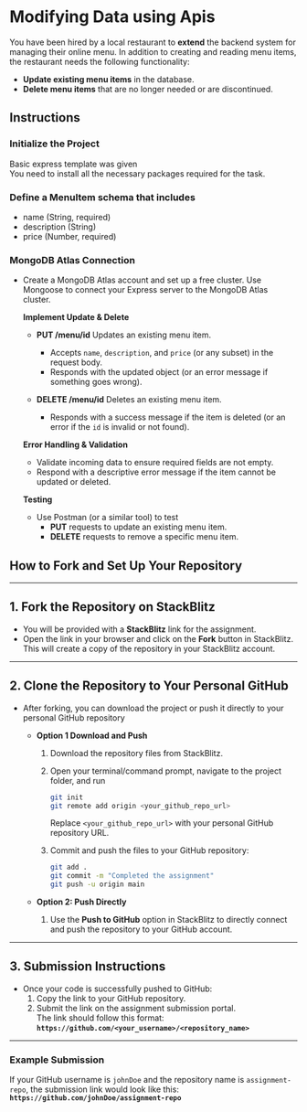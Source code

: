 # Modifying Data using Apis

You have been hired by a local restaurant to **extend** the backend system for managing their online menu. In addition to creating and reading menu items, the restaurant needs the following functionality:

- **Update existing menu items** in the database.
- **Delete menu items** that are no longer needed or are discontinued.

## Instructions

### Initialize the Project

Basic express template was given  
You need to install all the necessary packages required for the task.

### Define a MenuItem schema that includes

- name (String, required)
- description (String)
- price (Number, required)

### MongoDB Atlas Connection

- Create a MongoDB Atlas account and set up a free cluster.
  Use Mongoose to connect your Express server to the MongoDB Atlas cluster.

  **Implement Update & Delete**

  - **PUT /menu/id** Updates an existing menu item.

    - Accepts `name`, `description`, and `price` (or any subset) in the request body.
    - Responds with the updated object (or an error message if something goes wrong).

  - **DELETE /menu/id** Deletes an existing menu item.
    - Responds with a success message if the item is deleted (or an error if the `id` is invalid or not found).

  **Error Handling & Validation**

  - Validate incoming data to ensure required fields are not empty.
  - Respond with a descriptive error message if the item cannot be updated or deleted.

  **Testing**

  - Use Postman (or a similar tool) to test
    - **PUT** requests to update an existing menu item.
    - **DELETE** requests to remove a specific menu item.

## **How to Fork and Set Up Your Repository**

---

## **1. Fork the Repository on StackBlitz**

- You will be provided with a **StackBlitz** link for the assignment.
- Open the link in your browser and click on the **Fork** button in StackBlitz.  
  This will create a copy of the repository in your StackBlitz account.

---

## **2. Clone the Repository to Your Personal GitHub**

- After forking, you can download the project or push it directly to your personal GitHub repository

  - **Option 1 Download and Push**

    1. Download the repository files from StackBlitz.
    2. Open your terminal/command prompt, navigate to the project folder, and run

       ```bash
       git init
       git remote add origin <your_github_repo_url>
       ```

       Replace `<your_github_repo_url>` with your personal GitHub repository URL.

    3. Commit and push the files to your GitHub repository:

       ```bash
       git add .
       git commit -m "Completed the assignment"
       git push -u origin main
       ```

  - **Option 2: Push Directly**
    1. Use the **Push to GitHub** option in StackBlitz to directly connect and push the repository to your GitHub account.

---

## **3. Submission Instructions**

- Once your code is successfully pushed to GitHub:
  1. Copy the link to your GitHub repository.
  2. Submit the link on the assignment submission portal.  
     The link should follow this format:  
     **`https://github.com/<your_username>/<repository_name>`**

---

### **Example Submission**

If your GitHub username is `johnDoe` and the repository name is `assignment-repo`, the submission link would look like this:  
**`https://github.com/johnDoe/assignment-repo`**
